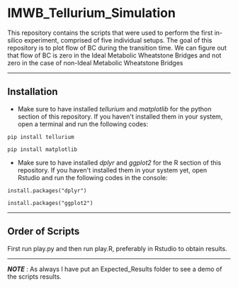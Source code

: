 # IMWB_Tellurium_Simulation

This repository contains the scripts that were used to perform the first in-silico experiment, comprised of five individual setups. The goal of this repository is to plot flow of BC during the transition time. We can figure out that flow of BC is zero in the Ideal Metabolic Wheatstone Bridges and not zero in the case of non-Ideal Metabolic Wheatstone Bridges


-------------------------------------------------------------------------------------------------------------------------------------------------------------------------

## Installation

- Make sure to have installed *tellurium* and *matplotlib* for the python section of this repository.
If you haven't installed them in your system, open a terminal and run the following codes:

```pip install tellurium```

```pip install matplotlib```

- Make sure to have installed *dplyr* and *ggplot2* for the R section of this repository.
If you haven't installed them in your system yet, open Rstudio and run the following codes in the console:

```install.packages("dplyr")```

```install.packages("ggplot2")```

------------------------------------------------------------------------------------------------------------------------------------------------------------------------

## Order of Scripts
First run play.py and then run play.R, preferably in Rstudio to obtain results. 

------------------------------------------------------------------------------------------------------------------------------------------------------------------------

***NOTE*** : As always I have put an Expected_Results folder to see a demo of the scripts results.
